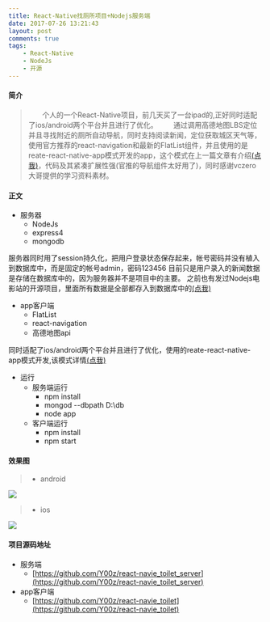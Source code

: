 ```yaml
---
title: React-Native找厕所项目+Nodejs服务端
date: 2017-07-26 13:21:43
layout: post
comments: true
tags:
	- React-Native
	- NodeJs
	- 开源
---
```



#### 简介 
>&nbsp;&nbsp;&nbsp;&nbsp;&nbsp;&nbsp;&nbsp;个人的一个React-Native项目，前几天买了一台ipad的,正好同时适配了ios/android两个平台并且进行了优化。
>&nbsp;&nbsp;&nbsp;&nbsp;&nbsp;&nbsp;&nbsp;通过调用高德地图LBS定位并且寻找附近的厕所自动导航，同时支持阅读新闻，定位获取城区天气等，使用官方推荐的react-navigation和最新的FlatList组件，并且使用的是reate-react-native-app模式开发的app，这个模式在上一篇文章有介绍[(点我)](https://y00z.github.io/2017/07/19/diary-2017-0719-01/)，代码及其紧凑扩展性强(官推的导航组件太好用了)，同时感谢vczero大哥提供的学习资料素材。

#### 正文
* 服务器
	* NodeJs
	* express4
	* mongodb

<!--more-->
服务器同时用了session持久化，把用户登录状态保存起来，帐号密码并没有植入到数据库中，而是固定的帐号admin，密码123456
目前只是用户录入的新闻数据是存储在数据库中的，因为服务器并不是项目中的主要。
之前也有发过Nodejs电影站的开源项目，里面所有数据是全部都存入到数据库中的[(点我)](https://y00z.github.io/2016/12/20/diary-2016-1220-01/)

* app客户端
	* FlatList
	* react-navigation
	* 高德地图api

同时适配了ios/android两个平台并且进行了优化，使用的reate-react-native-app模式开发,该模式详情[(点我)](https://y00z.github.io/2017/07/19/diary-2017-0719-01/)

* 运行
	* 服务端运行
		* npm install
		* mongod --dbpath D:\db 
		* node app
	* 客户端运行
		* npm install
		* npm start

#### 效果图
>   * android

![](/images/2017-07-26-01-android.gif)


>   * ios

![](/images/2017-07-26-01-ios.gif) 


#### 项目源码地址
* 服务端
	* [https://github.com/Y00z/react-navie_toilet_server](https://github.com/Y00z/react-navie_toilet_server)
* app客户端
	* [https://github.com/Y00z/react-navie_toilet](https://github.com/Y00z/react-navie_toilet)